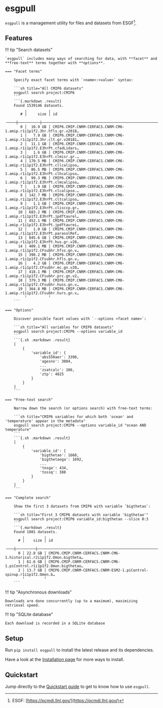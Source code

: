# esgpull

`esgpull` is a management utility for files and datasets from ESGF[^1].

## Features

!!! tip "Search datasets"
    
    `esgpull` includes many ways of searching for data, with **facet** and **free-text** terms together with **options**.

    === "Facet terms"

        Specify exact facet terms with `<name>:<value>` syntax:

        ```sh title="All CMIP6 datasets"
        esgpull search project:CMIP6
        ```
        ```{.markdown .result}
        Found 1539146 datasets.
             ╷          ╷                                                                      
           # │     size │ id                                                                   
        ╶────┼──────────┼─────────────────────────────────────────────────────────────────────╴
           0 │  10.9 GB │ CMIP6.CMIP.CNRM-CERFACS.CNRM-CM6-1.amip.r1i1p1f2.3hr.hfls.gr.v2018…  
           1 │   7.9 GB │ CMIP6.CMIP.CNRM-CERFACS.CNRM-CM6-1.amip.r1i1p1f2.3hr.clt.gr.v20181…  
           2 │  11.1 GB │ CMIP6.CMIP.CNRM-CERFACS.CNRM-CM6-1.amip.r1i1p1f2.E3hrPt.cfadLidars…  
           3 │   1.6 GB │ CMIP6.CMIP.CNRM-CERFACS.CNRM-CM6-1.amip.r1i1p1f2.E3hrPt.clmisr.gr.…  
           4 │ 170.5 MB │ CMIP6.CMIP.CNRM-CERFACS.CNRM-CM6-1.amip.r1i1p1f2.E3hrPt.cllcalipso…  
           5 │  86.5 MB │ CMIP6.CMIP.CNRM-CERFACS.CNRM-CM6-1.amip.r1i1p1f2.E3hrPt.clhcalipso…  
           6 │  99.3 MB │ CMIP6.CMIP.CNRM-CERFACS.CNRM-CM6-1.amip.r1i1p1f2.E3hrPt.clmcalipso…  
           7 │   1.9 GB │ CMIP6.CMIP.CNRM-CERFACS.CNRM-CM6-1.amip.r1i1p1f2.E3hrPt.clcalipso.…  
           8 │ 142.7 MB │ CMIP6.CMIP.CNRM-CERFACS.CNRM-CM6-1.amip.r1i1p1f2.E3hrPt.cltcalipso…  
           9 │   1.1 GB │ CMIP6.CMIP.CNRM-CERFACS.CNRM-CM6-1.amip.r1i1p1f2.E3hrPt.clisccp.gr…  
          10 │ 683.2 MB │ CMIP6.CMIP.CNRM-CERFACS.CNRM-CM6-1.amip.r1i1p1f2.E3hrPt.jpdftaurel…  
          11 │ 452.1 MB │ CMIP6.CMIP.CNRM-CERFACS.CNRM-CM6-1.amip.r1i1p1f2.E3hrPt.jpdftaurei…  
          12 │   1.0 GB │ CMIP6.CMIP.CNRM-CERFACS.CNRM-CM6-1.amip.r1i1p1f2.E3hrPt.parasolRef…  
          13 │ 845.6 GB │ CMIP6.CMIP.CNRM-CERFACS.CNRM-CM6-1.amip.r1i1p1f2.E3hrPt.hus.gr.v20…  
          14 │ 409.1 MB │ CMIP6.CMIP.CNRM-CERFACS.CNRM-CM6-1.amip.r1i1p1f2.CFsubhr.hfss.gn.v…  
          15 │ 398.2 MB │ CMIP6.CMIP.CNRM-CERFACS.CNRM-CM6-1.amip.r1i1p1f2.CFsubhr.hfls.gn.v…  
          16 │   4.2 GB │ CMIP6.CMIP.CNRM-CERFACS.CNRM-CM6-1.amip.r1i1p1f2.CFsubhr.mc.gn.v20…  
          17 │ 418.1 MB │ CMIP6.CMIP.CNRM-CERFACS.CNRM-CM6-1.amip.r1i1p1f2.CFsubhr.prc.gn.v2…  
          18 │ 379.3 MB │ CMIP6.CMIP.CNRM-CERFACS.CNRM-CM6-1.amip.r1i1p1f2.CFsubhr.huss.gn.v…  
          19 │ 364.8 MB │ CMIP6.CMIP.CNRM-CERFACS.CNRM-CM6-1.amip.r1i1p1f2.CFsubhr.hurs.gn.v…  
             ╵          ╵
        ```

    === "Options"

        Discover possible facet values with `--options <facet name>`:

        ```sh title="All variables for CMIP6 datasets"
        esgpull search project:CMIP6 --options variable_id
        ```
        ```{.sh .markdown .result}
        [
            {
                'variable_id': {
                    'abs550aer': 3398,
                    'agesno': 3084,
                    ...
                    'zsatcalc': 106,
                    'ztp': 4825
                }
            }
        ]
        ```

    === "Free-text search"

        Narrow down the search (or options search) with free-text terms:

        ```sh title="CMIP6 variables for which both 'ocean' and 'temperature' appear in the metadata"
        esgpull search project:CMIP6 --options variable_id "ocean AND temperature"
        ```
        ```{.sh .markdown .result}
        [
            {
                'variable_id': {
                    'bigthetao': 1668,
                    'bigthetaoga': 1692,
                    ...
                    'tosga': 434,
                    'tossq': 388
                }
            }
        ]
        ```

    === "Complete search"

        Show the first 3 datasets from CMIP6 with variable `bigthetao`:

        ```sh title="First 3 CMIP6 datasets with variable 'bigthetao'"
        esgpull search project:CMIP6 variable_id:bigthetao --slice 0:3
        ```
        ```{.markdown .result}
        Found 1801 datasets.
            ╷         ╷                                                                        
          # │    size │ id                                                                     
        ╶───┼─────────┼───────────────────────────────────────────────────────────────────────╴
          0 │ 22.8 GB │ CMIP6.CMIP.CNRM-CERFACS.CNRM-CM6-1.historical.r2i1p1f2.Omon.bigtheta…  
          1 │ 61.6 GB │ CMIP6.CMIP.CNRM-CERFACS.CNRM-CM6-1.piControl.r1i1p1f2.Omon.bigthetao…  
          2 │ 13.7 GB │ CMIP6.CMIP.CNRM-CERFACS.CNRM-ESM2-1.piControl-spinup.r1i1p1f2.Omon.b…  
            ╵         ╵
        ```

!!! tip "Asynchronous downloads"
    
    Downloads are done concurrently (up to a maximum), maximizing retrieval speed.

!!! tip "SQLite database"

    Each download is recorded in a SQLite database

## Setup

Run `pip install esgpull` to install the latest release and its dependencies.

Have a look at the [Installation page](installation) for more ways to install.

## Quickstart

Jump directly to the [Quickstart guide](quickstart) to get to know how to use `esgpull`.

[^1]: ESGF: [https://pcmdi.llnl.gov/](https://pcmdi.llnl.gov/)
